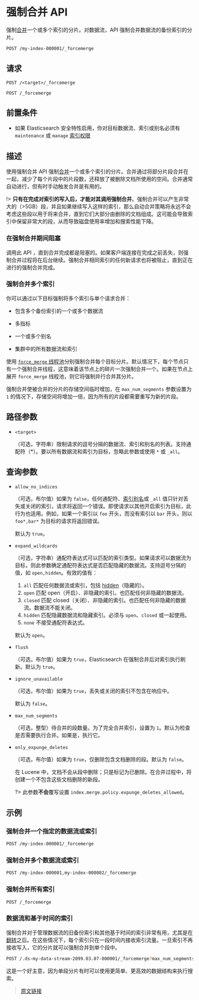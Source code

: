 # 强制合并 API

强制[合并](/index_modules/merge)一个或多个索引的分片。对数据流，API 强制合并数据流的备份索引的分片。

```bash
POST /my-index-000001/_forcemerge
```

## 请求

`POST /<target>/_forcemerge`

`POST /_forcemerge`

## 前置条件

- 如果 Elasticsearch 安全特性启用，你对目标数据流、索引或别名必须有 `maintenance` 或 `manage` [索引权限](/secure_the_elastic_statck/user_authorization/security_privileges?id=索引权限)

## 描述

使用强制合并 API 强制[合并](/index_modules/merge)一个或多个索引的分片。合并通过将部分片段合并在一起，减少了每个片段中的片段数，还释放了被删除文档所使用的空间。合并通常自动进行，但有时手动触发合并是有用的。

!> **只有在完成对索引的写入后，才能对其调用强制合并**。强制合并可以产生非常大的（>5GB）段，并且如果继续写入这样的索引，那么自动合并策略将永远不会考虑这些段以用于将来合并，直到它们大部分由删除的文档组成。这可能会导致索引中保留非常大的段，从而导致磁盘使用率增加和搜索性能下降。

### 在强制合并期间阻塞

调用此 API ，直到合并完成都是阻塞的。如果客户端连接在完成之前丢失，则强制合并过程将在后台继续。强制合并相同索引的任何新请求也将被阻止，直到正在进行的强制合并完成。

### 强制合并多个索引

你可以通过以下目标强制将多个索引与单个请求合并：

- 包含多个备份索引的一个或多个数据流

- 多指标

- 一个或多个别名

- 集群中的所有数据流和索引

使用 [`force_merge` 线程池](/setup/config/thread_pools)分别强制合并每个目标分片。默认情况下，每个节点只有一个强制合并线程，这意味着该节点上的碎片一次强制合并一个。如果在节点上展开 `force_merge` 线程池，则它将强制并行合并其分片。

强制合并使被合并的分片的存储空间临时增加，在 `max_num_segments` 参数设置为 `1` 的情况下，存储空间将增加一倍，因为所有的片段都需要重写为新的片段。

## 路径参数

- `<target>`

  （可选，字符串）限制请求的逗号分隔的数据流、索引和别名的列表。支持通配符（*）。要以所有数据流和索引为目标，忽略此参数或使用 `*` 或 `_all`。

## 查询参数

- `allow_no_indices`

  （可选，布尔值）如果为 `false`，任何通配符、[索引别名](/rest_apis/index_apis/bulk_index_alias)或 `_all` 值只针对丢失或关闭的索引，请求将返回一个错误。即使请求以其他开启索引为目标，此行为也适用。例如，如果一个索引以 `foo` 开头，而没有索引以 `bar` 开头，则以 `foo*,bar*` 为目标的请求将返回错误。

  默认为 `true`。

- `expand_wildcards`

  （可选，字符串）通配符表达式可以匹配的索引类型。如果请求可以数据流为目标，则此参数确定通配符表达式是否匹配隐藏的数据流。支持逗号分隔的值，如 `open,hidden`。有效的值有：

  1. `all`
  匹配任何数据流或索引，包括 [hidden](/rest_apis/api_convention/multi_target_syntax?id=隐藏数据流和索引)（隐藏的）。
  2. `open`
  匹配 open（开启）、非隐藏的索引。也匹配任何非隐藏的数据流。
  3. `closed`
  匹配 closed（关闭）、非隐藏的索引。也匹配任何非隐藏的数据流。数据流不能关闭。
  4. `hidden`
  匹配隐藏数据流和隐藏索引。必须与 `open`、`closed` 或一起使用。
  5. `none`
  不接受通配符表达式。

  默认为 `open`。

- `flush`

  （可选，布尔值）如果为 `true`，Elasticsearch 在强制合并后对索引执行刷新。默认为 `true`。

- `ignore_unavailable`

  （可选，布尔值）如果为 `true`，丢失或关闭的索引不包含在响应中。

  默认为 `false`。

- `max_num_segments`

  （可选，整型）待合并的段数量。为了完全合并索引，设置为 `1`。默认为检查是否需要执行合并。如果是，执行它。

- `only_expunge_deletes`

  （可选，布尔值）如果为 `true`，仅删除包含文档删除的段。默认为 `false`。

  在 Lucene 中，文档不会从段中删除；只是标记为已删除。在合并过程中，将创建一个不包含这些文档删除的新段。

  ?> 此参数**不会**覆写设置 `index.merge.policy.expunge_deletes_allowed`。

## 示例

### 强制合并一个指定的数据流或索引

```bash
POST /my-index-000001/_forcemerge
```

### 强制合并多个数据流或索引

```bash
POST /my-index-000001,my-index-000002/_forcemerge
```

### 强制合并所有索引

```bash
POST /_forcemerge
```

### 数据流和基于时间的索引

强制合并对于管理数据流的旧备份索引和其他基于时间的索引非常有用，尤其是在[翻转](/rest_apis/index_apis/rollover_index)之后。在这些情况下，每个索引只在一段时间内接收索引流量。一旦索引不再接收写入，它的分片就可以强制合并到单个段中。

```bash
POST /.ds-my-data-stream-2099.03.07-000001/_forcemerge?max_num_segments=1
```

这是一个好主意，因为单段分片有时可以使用更简单、更高效的数据结构来执行搜索。

> [原文链接](https://www.elastic.co/guide/en/elasticsearch/reference/current/indices-forcemerge.html)
